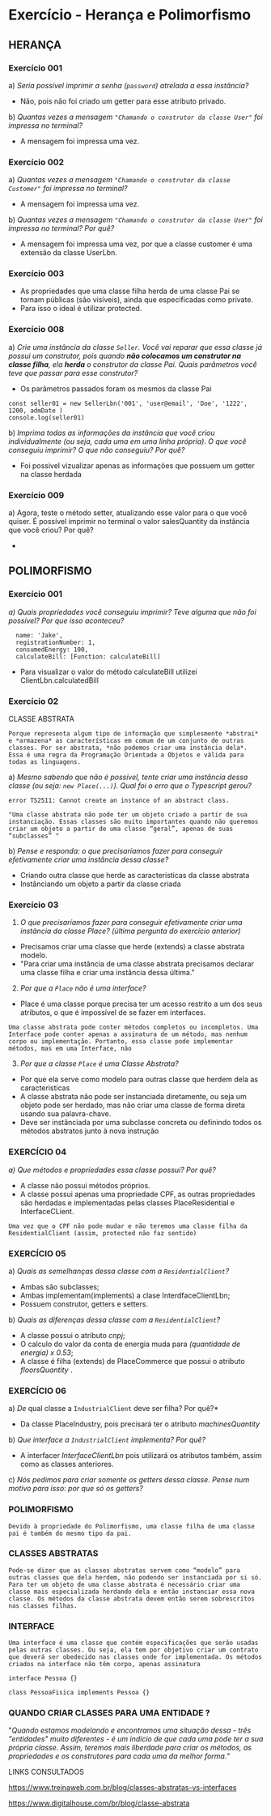 # Exercício - Herança e Polimorfismo

## HERANÇA 

### Exercício 001

a) *Seria possível imprimir a senha (`password`) atrelada a essa instância?*

- Não, pois não foi criado um getter para esse atributo privado.

b) *Quantas vezes a mensagem `"Chamando o construtor da classe User"` foi impressa no terminal?*

- A mensagem foi impressa uma vez. 

### Exercício 002

a) *Quantas vezes a mensagem `"Chamando o construtor da classe Customer"` foi impressa no terminal?* 

- A mensagem foi impressa uma vez.

b) *Quantas vezes a mensagem `"Chamando o construtor da classe User"` foi impressa no terminal? Por quê?*

- A mensagem foi impressa uma vez, por que a classe customer é uma extensão da classe UserLbn. 

### Exercício 003

- As propriedades que uma classe filha herda de uma classe Pai se tornam públicas (são visíveis), ainda que especificadas como private.
- Para isso o ideal é utilizar protected.


### Exercício 008

a) *Crie uma instância da classe `Seller`. Você vai reparar que essa classe já possui um construtor, pois quando **não colocamos um construtor na classe filha**, ela **herda** o construtor da classe Pai. Quais parâmetros você teve que passar para esse construtor?*

- Os parâmetros passados foram os mesmos da classe Pai 

~~~
const seller01 = new SellerLbn('001', 'user@email', 'Doe', '1222', 1200, admDate )
console.log(seller01)
~~~

b) *Imprima todas as informações da instância que você criou individualmente (ou seja, cada uma em uma linha própria). O que você conseguiu imprimir? O que não conseguiu? Por quê?*

- Foi possivel vizualizar apenas as informações que possuem um getter na classe herdada

### Exercício 009

a) Agora, teste o método setter, atualizando esse valor para o que você quiser. É possível imprimir no terminal o valor salesQuantity da instância que você criou? Por quê?

-

## POLIMORFISMO

### Exercício 001

*a) Quais propriedades você conseguiu imprimir? Teve alguma que não foi possível? Por que isso aconteceu?*
~~~
  name: 'Jake',
  registrationNumber: 1,
  consumedEnergy: 100,
  calculateBill: [Function: calculateBill]
~~~
- Para visualizar o valor do método calculateBill utilizei ClientLbn.calculatedBill

### Exercício 02

CLASSE ABSTRATA
~~~
Porque representa algum tipo de informação que simplesmente *abstrai* e *armazena* as características em comum de um conjunto de outras classes. Por ser abstrata, *não podemos criar uma instância dela*. Essa é uma regra da Programação Orientada a Objetos e válida para todas as linguagens.
~~~

a) *Mesmo sabendo que não é possível, tente criar uma instância dessa classe (ou seja: `new Place(...)`). Qual foi o erro que o Typescript gerou?*
~~~
error TS2511: Cannot create an instance of an abstract class.
~~~

~~~
"Uma classe abstrata não pode ter um objeto criado a partir de sua instanciação. Essas classes são muito importantes quando não queremos criar um objeto a partir de uma classe “geral”, apenas de suas “subclasses” "
~~~

b) *Pense e responda: o que precisaríamos fazer para conseguir efetivamente criar uma instância dessa classe?*

- Criando outra classe que herde as caracteristicas da classe abstrata
- Instânciando um objeto a partir da classe criada

### Exercício 03

1) *O que precisaríamos fazer para conseguir efetivamente criar uma instância da classe Place? (última pergunta do exercício anterior)*
 - Precisamos criar uma classe que herde (extends) a classe abstrata modelo.
 - "Para criar uma instância de uma classe abstrata precisamos declarar uma classe filha e criar uma instância dessa última."

2) *Por que a `Place` não é uma interface?*
- Place é uma classe porque precisa ter um acesso restrito a um dos seus atributos, o que é impossível de se fazer em interfaces.
~~~
Uma classe abstrata pode conter métodos completos ou incompletos. Uma Interface pode conter apenas a assinatura de um método, mas nenhum corpo ou implementação. Portanto, essa classe pode implementar métodos, mas em uma Interface, não
~~~

3) *Por que a classe `Place` é uma Classe Abstrata?*
- Por que ela serve como modelo para outras classe que herdem dela as caracteristicas
- A classe abstrata não pode ser instanciada diretamente, ou seja um objeto pode ser herdado, mas não criar uma classe de forma direta usando sua palavra-chave.
- Deve ser instânciada por uma subclasse concreta ou definindo todos os métodos abstratos junto à nova instrução

### EXERCÍCIO 04

*a) Que métodos e propriedades essa classe possui? Por quê?*
- A classe não possui métodos próprios. 
- A classe possui apenas uma propriedade CPF, as outras propriedades são herdadas e implementadas pelas classes PlaceResidential e InterfaceCLient.

~~~
Uma vez que o CPF não pode mudar e não teremos uma classe filha da ResidentialClient (assim, protected não faz sentido)
~~~


### EXERCÍCIO 05 

a) *Quais as semelhanças dessa classe com a `ResidentialClient`?*

- Ambas são subclasses;
- Ambas implementam(implements) a clase InterdfaceClientLbn;
- Possuem construtor, getters e setters.

b) *Quais as diferenças dessa classe com a `ResidentialClient`?*

- A classe possui o atributo *cnpj*;
- O calculo do valor da conta de energia muda para *(quantidade de energia) x 0.53*;
- A classe é filha (extends) de PlaceCommerce que possui o atributo *floorsQuantity* .

### EXERCÍCIO 06

a) *De* qual classe a `IndustrialClient` deve ser filha? Por quê?*

- Da classe PlaceIndustry, pois precisará ter o atributo *machinesQuantity*

b) *Que interface a `IndustrialClient` implementa? Por quê?*
- A interfacer *InterfaceClientLbn* pois utilizará os atributos também, assim como as classes anteriores.

c) *Nós pedimos para criar somente os getters dessa classe. Pense num motivo para isso: por que só os getters?*

### POLIMORFISMO
~~~
Devido à propriedade do Polimorfismo, uma classe filha de uma classe pai é também do mesmo tipo da pai.
~~~

### CLASSES ABSTRATAS

~~~
Pode-se dizer que as classes abstratas servem como “modelo” para outras classes que dela herdem, não podendo ser instanciada por si só. Para ter um objeto de uma classe abstrata é necessário criar uma classe mais especializada herdando dela e então instanciar essa nova classe. Os métodos da classe abstrata devem então serem sobrescritos nas classes filhas.
~~~

### INTERFACE 

~~~
Uma interface é uma classe que contém especificações que serão usadas pelas outras classes. Ou seja, ela tem por objetivo criar um contrato que deverá ser obedecido nas classes onde for implementada. Os métodos criados na interface não têm corpo, apenas assinatura
~~~

~~~
interface Pessoa {}
~~~

~~~
class PessoaFisica implements Pessoa {}
~~~

### QUANDO CRIAR CLASSES PARA UMA ENTIDADE ?

 "*Quando estamos modelando e encontramos uma situação dessa - três "entidades" muito diferentes - é um indício de que cada uma pode ter a sua própria classe. Assim, teremos mais liberdade para criar os métodos, as propriedades e os construtores para cada uma da melhor forma.*"


LINKS CONSULTADOS

https://www.treinaweb.com.br/blog/classes-abstratas-vs-interfaces

https://www.digitalhouse.com/br/blog/classe-abstrata

